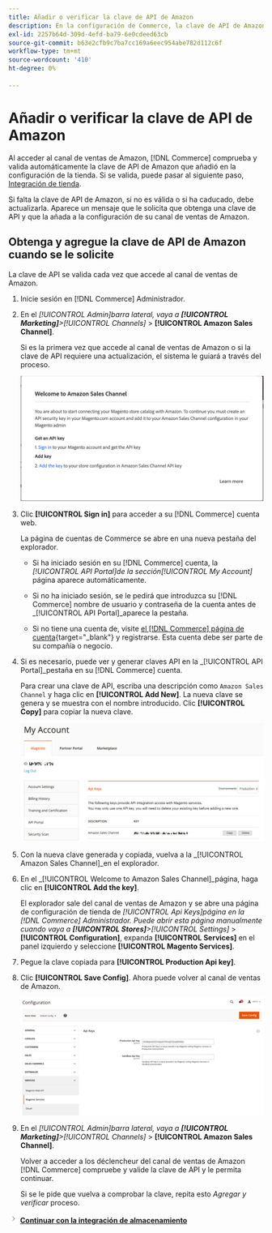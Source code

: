 ```yaml
---
title: Añadir o verificar la clave de API de Amazon
description: En la configuración de Commerce, la clave de API de Amazon validada permite integrar las tiendas con la cuenta de vendedor de Amazon.
exl-id: 2257b64d-309d-4efd-ba79-6e0cdeed63cb
source-git-commit: b63e2cfb9c7ba7cc169a6eec954abe782d112c6f
workflow-type: tm+mt
source-wordcount: '410'
ht-degree: 0%

---
```


# Añadir o verificar la clave de API de Amazon

Al acceder al canal de ventas de Amazon, [!DNL Commerce] comprueba y valida automáticamente la clave de API de Amazon que añadió en la configuración de la tienda. Si se valida, puede pasar al siguiente paso, [Integración de tienda](./store-integration.md).

Si falta la clave de API de Amazon, si no es válida o si ha caducado, debe actualizarla. Aparece un mensaje que le solicita que obtenga una clave de API y que la añada a la configuración de su canal de ventas de Amazon.

## Obtenga y agregue la clave de API de Amazon cuando se le solicite

La clave de API se valida cada vez que accede al canal de ventas de Amazon.

1. Inicie sesión en [!DNL Commerce] Administrador.

1. En el _[!UICONTROL Admin]_barra lateral, vaya a **[!UICONTROL Marketing]**>_[!UICONTROL Channels]_ > **[!UICONTROL Amazon Sales Channel]**.

   Si es la primera vez que accede al canal de ventas de Amazon o si la clave de API requiere una actualización, el sistema le guiará a través del proceso.

   ![Obtener y agregar el indicador de clave de API de Amazon](assets/amazon-api-verification-prompt.png)

1. Clic **[!UICONTROL Sign in]** para acceder a su [!DNL Commerce] cuenta web.

   La página de cuentas de Commerce se abre en una nueva pestaña del explorador.

   - Si ha iniciado sesión en su [!DNL Commerce] cuenta, la _[!UICONTROL API Portal]_de la sección_[!UICONTROL My Account]_ página aparece automáticamente.

   - Si no ha iniciado sesión, se le pedirá que introduzca su [!DNL Commerce] nombre de usuario y contraseña de la cuenta antes de _[!UICONTROL API Portal]_aparece la pestaña.

   - Si no tiene una cuenta de, visite [el [!DNL Commerce] página de cuenta](https://account.magento.com/customer/account/login/){target="_blank"} y registrarse. Esta cuenta debe ser parte de su compañía o negocio.

1. Si es necesario, puede ver y generar claves API en la _[!UICONTROL API Portal]_pestaña en su [!DNL Commerce] cuenta.

   Para crear una clave de API, escriba una descripción como `Amazon Sales Channel` y haga clic en **[!UICONTROL Add New]**. La nueva clave se genera y se muestra con el nombre introducido. Clic **[!UICONTROL Copy]** para copiar la nueva clave.

   ![Generar o copiar una clave de API](assets/amazon-add-api-key.png)

1. Con la nueva clave generada y copiada, vuelva a la _[!UICONTROL Amazon Sales Channel]_en el explorador.

1. En el _[!UICONTROL Welcome to Amazon Sales Channel]_página, haga clic en **[!UICONTROL Add the key]**.

   El explorador sale del canal de ventas de Amazon y se abre una página de configuración de tienda de _[!UICONTROL Api Keys]_página en la [!DNL Commerce] Administrador. Puede abrir esta página manualmente cuando vaya a **[!UICONTROL Stores]**>_[!UICONTROL Settings]_ > **[!UICONTROL Configuration]**, expanda **[!UICONTROL Services]** en el panel izquierdo y seleccione **[!UICONTROL Magento Services]**.

1. Pegue la clave copiada para **[!UICONTROL Production Api key]**.

1. Clic **[!UICONTROL Save Config]**. Ahora puede volver al canal de ventas de Amazon.

   ![Añadir la clave API en la configuración de la tienda](assets/config-magento-services-api-screen.png)

1. En el _[!UICONTROL Admin]_barra lateral, vaya a **[!UICONTROL Marketing]**>_[!UICONTROL Channels]_ > **[!UICONTROL Amazon Sales Channel]**.

   Volver a acceder a los déclencheur del canal de ventas de Amazon [!DNL Commerce] compruebe y valide la clave de API y le permita continuar.

   Si se le pide que vuelva a comprobar la clave, repita esto _Agregar y verificar_ proceso.

![Icono Siguiente](assets/btn-next.png) [**Continuar con la integración de almacenamiento**](./store-integration.md)
